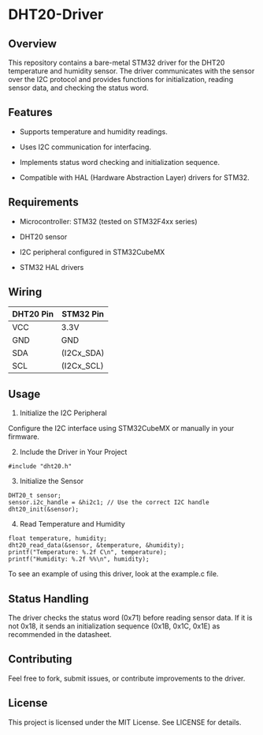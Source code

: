 # DHT20-Driver

## Overview

This repository contains a bare-metal STM32 driver for the DHT20 temperature and humidity sensor. The driver communicates with the sensor over the I2C protocol and provides functions for initialization, reading sensor data, and checking the status word.

## Features

- Supports temperature and humidity readings.

- Uses I2C communication for interfacing.

- Implements status word checking and initialization sequence.

- Compatible with HAL (Hardware Abstraction Layer) drivers for STM32.


## Requirements

- Microcontroller: STM32 (tested on STM32F4xx series)

- DHT20 sensor

- I2C peripheral configured in STM32CubeMX

- STM32 HAL drivers

## Wiring
| DHT20 Pin | STM32 Pin |
|-----------|----------|
| VCC       | 3.3V     |
| GND       | GND      |
| SDA       | (I2Cx_SDA) |
| SCL       | (I2Cx_SCL) |

## Usage
1. Initialize the I2C Peripheral

Configure the I2C interface using STM32CubeMX or manually in your firmware.

2. Include the Driver in Your Project
```
#include "dht20.h"
```

3. Initialize the Sensor

```
DHT20_t sensor;
sensor.i2c_handle = &hi2c1; // Use the correct I2C handle
dht20_init(&sensor);
```

4. Read Temperature and Humidity
```
float temperature, humidity;
dht20_read_data(&sensor, &temperature, &humidity);
printf("Temperature: %.2f C\n", temperature);
printf("Humidity: %.2f %%\n", humidity);
```

To see an example of using this driver, look at the example.c file.

## Status Handling
The driver checks the status word (0x71) before reading sensor data. If it is not 0x18, it sends an initialization sequence (0x1B, 0x1C, 0x1E) as recommended in the datasheet.

## Contributing

Feel free to fork, submit issues, or contribute improvements to the driver.

## License

This project is licensed under the MIT License. See LICENSE for details.
